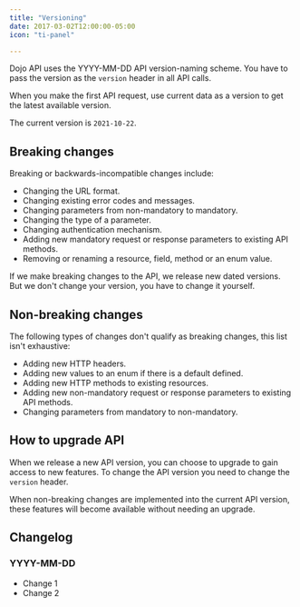 ```yaml
---
title: "Versioning"
date: 2017-03-02T12:00:00-05:00
icon: "ti-panel"

---
```


Dojo API uses the YYYY-MM-DD API version-naming scheme. You have to pass the version as the `version` header in all API calls.

When you make the first API request, use current data as a version to get the latest available version.

The current version is `2021-10-22`.

## Breaking changes

Breaking or backwards-incompatible changes include:

- Changing the URL format.
- Changing existing error codes and messages.
- Changing parameters from non-mandatory to mandatory.
- Changing the type of a parameter.
- Changing authentication mechanism.
- Adding new mandatory request or response parameters to existing API methods.
- Removing or renaming a resource, field, method or an enum value.

 If we make breaking changes to the API, we release new dated versions. But we don't change your version, you have to change it yourself.

## Non-breaking changes

The following types of changes don't qualify as breaking changes, this list isn't exhaustive:

- Adding new HTTP headers.
- Adding new values to an enum if there is a default defined.
- Adding new HTTP methods to existing resources.
- Adding new non-mandatory request or response parameters to existing API methods.
- Changing parameters from mandatory to non-mandatory.

## How to upgrade API

When we release a new API version, you can choose to upgrade to gain access to new features. To change the API version you need to change the `version` header.

When non-breaking changes are implemented into the current API version, these features will become available without needing an upgrade.

## Changelog
### YYYY-MM-DD

- Change 1
- Change 2

